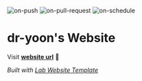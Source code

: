 
  ![on-push](../../actions/workflows/on-push.yaml/badge.svg)
  ![on-pull-request](../../actions/workflows/on-pull-request.yaml/badge.svg)
  ![on-schedule](../../actions/workflows/on-schedule.yaml/badge.svg)

  # dr-yoon's Website

  Visit **[website url](#)** 🚀

  _Built with [Lab Website Template](https://greene-lab.gitbook.io/lab-website-template-docs)_
